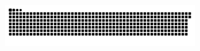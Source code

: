 <picture>
  <source media="(prefers-color-scheme: dark)" srcset="https://raw.githubusercontent.com/MarineHakobyan/MarineHakobyan/c5d84770845fc5047b4f5e3cd20149770f6392fa/github-contribution-grid-snake-dark.svg" />
  <source media="(prefers-color-scheme: light)" srcset="https://raw.githubusercontent.com/MarineHakobyan/MarineHakobyan/c5d84770845fc5047b4f5e3cd20149770f6392fa/github-contribution-grid-snake.svg" />
  <img alt="github-snake" src="https://raw.githubusercontent.com/MarineHakobyan/MarineHakobyan/c5d84770845fc5047b4f5e3cd20149770f6392fa/github-contribution-grid-snake-dark.svg" />
</picture>
